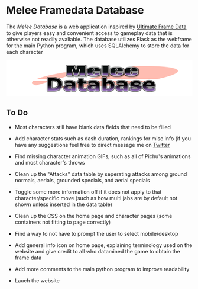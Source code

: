 # Melee Framedata Database

The *Melee Database* is a web application inspired by [Ultimate Frame Data](https://ultimateframedata.com/) to give players easy and convenient access to gameplay data that is otherwise not readily avaliable. The database utilizes Flask as the webframe for the main Python program, which uses SQLAlchemy to store the data for each character

![](static/images/logo.png)

## To Do
* Most characters still have blank data fields that need to be filled

* Add character stats such as dash duration, rankings for misc info (if you have any suggestions feel free to direct message me on [Twitter](https://twitter.com/SandTFGC)

* Find missing character animation GIFs, such as all of Pichu's animations and most character's throws

* Clean up the "Attacks" data table by seperating attacks among ground normals, aerials, grounded specials, and aerial specials

* Toggle some more information off if it does not apply to that character/specific move (such as how multi jabs are by default not shown unless inserted in the data table)

* Clean up the CSS on the home page and character pages (some containers not fitting to page correctly)

* Find a way to not have to prompt the user to select mobile/desktop

* Add general info icon on home page, explaining terminology used on the website and give credit to all who datamined the game to obtain the frame data

* Add more comments to the main python program to improve readability

* Lauch the website
